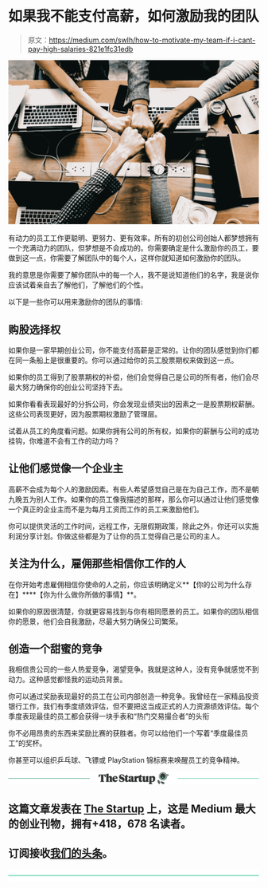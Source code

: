 # 如果我不能支付高薪，如何激励我的团队

> 原文：<https://medium.com/swlh/how-to-motivate-my-team-if-i-cant-pay-high-salaries-821e1fc31edb>

![](img/df45ce8d03fcd66f59901b3f68a6e4e3.png)

有动力的员工工作更聪明、更努力、更有效率。所有的初创公司创始人都梦想拥有一个充满动力的团队，但梦想是不会成功的。你需要确定是什么激励你的员工，要做到这一点，你需要了解团队中的每个人，这样你就知道如何激励你的团队。

我的意思是你需要了解你团队中的每一个人，我不是说知道他们的名字，我是说你应该试着亲自去了解他们，了解他们的个性。

以下是一些你可以用来激励你的团队的事情:

## 购股选择权

如果你是一家早期创业公司，你不能支付高薪是正常的。让你的团队感觉到你们都在同一条船上是很重要的。你可以通过给你的员工股票期权来做到这一点。

如果你的员工得到了股票期权的补偿，他们会觉得自己是公司的所有者，他们会尽最大努力确保你的创业公司坚持下去。

如果你看看表现最好的分拆公司，你会发现业绩突出的因素之一是股票期权薪酬。这些公司表现更好，因为股票期权激励了管理层。

试着从员工的角度看问题。如果你拥有公司的所有权，如果你的薪酬与公司的成功挂钩，你难道不会有工作的动力吗？

## 让他们感觉像一个企业主

高薪不会成为每个人的激励因素。有些人希望感觉自己是在为自己工作，而不是朝九晚五为别人工作。如果你的员工像我描述的那样，那么你可以通过让他们感觉像一个真正的企业主而不是为每月工资而工作的员工来激励他们。

你可以提供灵活的工作时间，远程工作，无限假期政策，除此之外，你还可以实施利润分享计划。你做这些都是为了让你的员工觉得自己是公司的主人。

## 关注为什么，雇佣那些相信你工作的人

在你开始考虑雇佣相信你使命的人之前，你应该明确定义**【你的公司为什么存在】****【你为什么做你所做的事情】**。

如果你的原因很清楚，你就更容易找到与你有相同愿景的员工。如果你的团队相信你的愿景，他们会自我激励，尽最大努力确保公司繁荣。

## 创造一个甜蜜的竞争

我相信贵公司的一些人热爱竞争，渴望竞争。我就是这种人，没有竞争就感觉不到动力。这种感觉都怪我的运动员背景。

你可以通过奖励表现最好的员工在公司内部创造一种竞争。我曾经在一家精品投资银行工作，我们有季度绩效评估，但不要把这当成正式的人力资源绩效评估。每个季度表现最佳的员工都会获得一块手表和“热门交易撮合者”的头衔

你不必用昂贵的东西来奖励比赛的获胜者。你可以给他们一个写着“季度最佳员工”的奖杯。

你甚至可以组织乒乓球、飞镖或 PlayStation 锦标赛来唤醒员工的竞争精神。

[![](img/308a8d84fb9b2fab43d66c117fcc4bb4.png)](https://medium.com/swlh)

## 这篇文章发表在 [The Startup](https://medium.com/swlh) 上，这是 Medium 最大的创业刊物，拥有+418，678 名读者。

## 订阅接收[我们的头条](http://growthsupply.com/the-startup-newsletter/)。

[![](img/b0164736ea17a63403e660de5dedf91a.png)](https://medium.com/swlh)